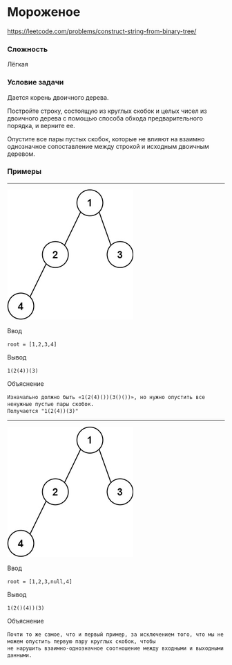 # Мороженое

https://leetcode.com/problems/construct-string-from-binary-tree/

### Сложность

Лёгкая

### Условие задачи

Дается корень двоичного дерева. 

Постройте строку, состоящую из круглых скобок и целых чисел из двоичного дерева с помощью способа обхода 
предварительного порядка, и верните ее.

Опустите все пары пустых скобок, которые не влияют на взаимно однозначное сопоставление между строкой и 
исходным двоичным деревом.

### Примеры

---

![](readMeImages\imgTree1.jpg)

Ввод
```
root = [1,2,3,4]
```
Вывод
```
1(2(4))(3)
```
Объяснение
```
Изначально должно быть «1(2(4)())(3()())», но нужно опустить все ненужные пустые пары скобок.
Получается "1(2(4))(3)"
```

---

![](readMeImages\imgTree1.jpg)

Ввод
```
root = [1,2,3,null,4]
```
Вывод
```
1(2()(4))(3)
```
Объяснение
```
Почти то же самое, что и первый пример, за исключением того, что мы не можем опустить первую пару круглых скобок, чтобы 
не нарушить взаимно-однозначное соотношение между входными и выходными данными. 
```